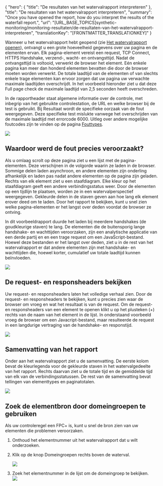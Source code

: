 {
  "hero": {
    "title": "De resultaten van het watervalrapport interpreteren"
  },
  "title": "De resultaten van het watervalrapport interpreteren",
  "summary": "Once you have opened the report, how do you interpret the results of the waterfall report.",
  "url": "[URL_BASE_TOPICS]synthetic-monitoring/monitoring-resultaten/de-resultaten-van-het-watervalrapport-interpreteren",
  "translationKey": "[FRONTMATTER_TRANSLATIONKEY]"
}

Wanneer u het watervalrapport hebt geopend (zie [Het watervalrapport openen]([LINK_URL_1])), ontvangt u een grote hoeveelheid gegevens over uw pagina en de elementen ervan. Elk pagina-element vereist een request, TCP Connect, HTTPS Handshake, verzend-, wacht- en ontvangsttijd. Nadat de ontvangsttijd is voltooid, verwerkt de browser het element. Eén enkele pagina kan meer dan honderd elementen bevatten die door de browser moeten worden verwerkt. De totale laadtijd van de elementen of van slechts enkele trage elementen kan ervoor zorgen dat uw pagina uw verwachte maximale laadtijden overschrijdt. In het voorbeeld hieronder ziet u dat deze Full page check de maximale laadtijd van 2,5 seconden heeft overschreden.

In de rapportheader staat algemene informatie over de controle, met inbegrip van het gebruikte controlestation, de URL en welke browser bij de test is gebruikt. Bij Resultaat wordt de specifieke oorzaak van de fout weergegeven. Deze specifieke test mislukte vanwege het overschrijden van de maximale laadtijd met errorcode 6000. Uitleg over andere mogelijke foutcodes zijn te vinden op de pagina [Fouttypes]([LINK_URL_2]).

![]([LINK_URL_3])

## Waardoor werd de fout precies veroorzaakt?

Als u omlaag scrolt op deze pagina ziet u een lijst met de pagina-elementen. Deze verschijnen in de volgorde waarin ze laden in de browser. Sommige delen laden asynchroon, en andere elementen zijn onderling afhankelijk en laden pas nadat andere elementen op de pagina zijn geladen. Rechts van elk element ziet u een staafdiagram. Elke kleur op het staafdiagram geeft een andere verbindingsstatus weer. Door de elementen op een tijdlijn te plaatsen, worden ze in een watervalperspectief weergegeven. Gekleurde delen in de staven geven aan hoe lang elk element erover deed om te laden. Door het rapport te bekijken, kunt u snel zien welke pagina-elementen er het langst over deden voordat de browser ze ontving.

In dit voorbeeldrapport duurde het laden bij meerdere handshakes (de goudkleurige staven) te lang. De elementen die de buitensporig lange handshake- en wachttijden veroorzaken, zijn een analytische applicatie van een derde partij en en een trage request om een JavaScript-bestand. Hoewel deze bestanden er het langst over deden, ziet u in de rest van het watervalrapport er dat andere elementen zijn met handshake- en wachttijden die, hoewel korter, cumulatief uw totale laadtijd kunnen beïnvloeden.

![]([LINK_URL_4])

## De request- en responsheaders bekijken

Uw request- en responsheaders laten het volledige verhaal zien. Door de request- en responsheaders te bekijken, kunt u precies zien waar de browser om vroeg en wat het resultaat is van de request. Om de request- en responsheaders van een element te openen klikt u op het plusteken (\+) rechts van de naam van het element in de lijst. In onderstaand voorbeeld vroeg de browser om een Javacript-bestand, maar resulteerde de request in een langdurige vertraging van de handshake- en responstijd.

![]([LINK_URL_5])

## Samenvatting van het rapport

Onder aan het watervalrapport ziet u de samenvatting. De eerste kolom bevat de kleurlegenda voor de gekleurde staven in het watervalgedeelte van het rapport. Rechts daarvan ziet u de totale tijd en de gemiddelde tijd van elk van de verbindingsstatussen. De rest van de samenvatting bevat tellingen van elementtypes en paginatotalen.

![]([LINK_URL_6])

## Zoek de elementbron door domeingroepen te gebruiken 

Als uw controleregel een FPC\+ is, kunt u snel de bron zien van uw elementen die problemen veroorzaken.

1.  Onthoud het elementnummer uit het watervalrapport dat u wilt onderzoeken.
2.  Klik op de knop Domeingroepen rechts boven de waterval.  
       
    ![]([LINK_URL_7])  
      
3.  Zoek het elementnummer in de lijst om de domeingroep te bekijken.  
    ![]([LINK_URL_8])
